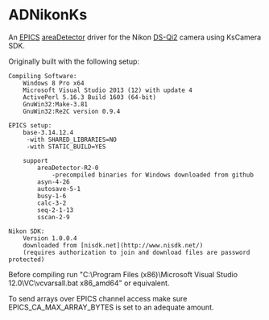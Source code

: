 ADNikonKs
===========
An 
[EPICS](http://www.aps.anl.gov/epics/) 
[areaDetector](http://cars.uchicago.edu/software/epics/areaDetector.html) 
driver for the Nikon [DS-Qi2](https://www.nikoninstruments.com/Products/Cameras/Camera-Heads/DS-Qi2/Specifications) camera using KsCamera SDK. 

Originally built with the following setup:
	
	Compiling Software:
		Windows 8 Pro x64
		Microsoft Visual Studio 2013 (12) with update 4
		ActivePerl 5.16.3 Build 1603 (64-bit)
		GnuWin32:Make-3.81
		GnuWin32:Re2C version 0.9.4

	EPICS setup:
		base-3.14.12.4
		 -with SHARED_LIBRARIES=NO
		 -with STATIC_BUILD=YES

		support
			areaDetector-R2-0
				-precompiled binaries for Windows downloaded from github
			asyn-4-26
			autosave-5-1
			busy-1-6
			calc-3-2
			seq-2-1-13
			sscan-2-9

	Nikon SDK:
		Version 1.0.0.4
		downloaded from [nisdk.net](http://www.nisdk.net/)
		(requires authorization to join and download files are password protected)

Before compiling run "C:\Program Files (x86)\Microsoft Visual Studio 12.0\VC\vcvarsall.bat x86_amd64" or equivalent.

To send arrays over EPICS channel access make sure EPICS_CA_MAX_ARRAY_BYTES is set to an adequate amount. 
